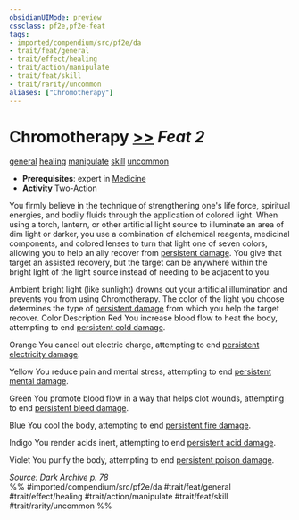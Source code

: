 ```yaml
---
obsidianUIMode: preview
cssclass: pf2e,pf2e-feat
tags:
- imported/compendium/src/pf2e/da
- trait/feat/general
- trait/effect/healing
- trait/action/manipulate
- trait/feat/skill
- trait/rarity/uncommon
aliases: ["Chromotherapy"]
---
```

# Chromotherapy  [>>](chapter-9-playing-the-game.md#Actions "Two-Action") *Feat 2*  
[general](general.md)  [healing](healing.md)  [manipulate](manipulate.md)  [skill](skill.md)  [uncommon](uncommon.md)  

- **Prerequisites**: expert in [Medicine](../skills.md#Medicine)
- **Activity** Two-Action

You firmly believe in the technique of strengthening one's life force, spiritual energies, and bodily fluids through the application of colored light. When using a torch, lantern, or other artificial light source to illuminate an area of dim light or darker, you use a combination of alchemical reagents, medicinal components, and colored lenses to turn that light one of seven colors, allowing you to help an ally recover from [persistent damage](conditions.md#Persistent%20Damage). You give that target an assisted recovery, but the target can be anywhere within the bright light of the light source instead of needing to be adjacent to you.

Ambient bright light (like sunlight) drowns out your artificial illumination and prevents you from using Chromotherapy. The color of the light you choose determines the type of [persistent damage](conditions.md#Persistent%20Damage) from which you help the target recover. Color Description Red You increase blood flow to heat the body, attempting to end [persistent cold damage](conditions.md#Persistent%20Damage).

Orange You cancel out electric charge, attempting to end [persistent electricity damage](conditions.md#Persistent%20Damage).

Yellow You reduce pain and mental stress, attempting to end [persistent mental damage](conditions.md#Persistent%20Damage).

Green You promote blood flow in a way that helps clot wounds, attempting to end [persistent bleed damage](conditions.md#Persistent%20Damage).

Blue You cool the body, attempting to end [persistent fire damage](conditions.md#Persistent%20Damage).

Indigo You render acids inert, attempting to end [persistent acid damage](conditions.md#Persistent%20Damage).

Violet You purify the body, attempting to end [persistent poison damage](conditions.md#Persistent%20Damage).

*Source: Dark Archive p. 78*  
%% #imported/compendium/src/pf2e/da #trait/feat/general #trait/effect/healing #trait/action/manipulate #trait/feat/skill #trait/rarity/uncommon %%